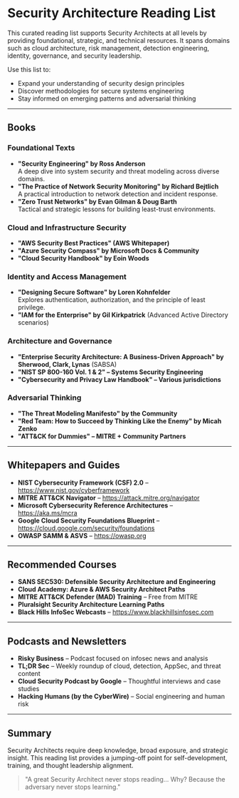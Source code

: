 # Security Architecture Reading List

This curated reading list supports Security Architects at all levels by providing foundational, strategic, and technical resources. It spans domains such as cloud architecture, risk management, detection engineering, identity, governance, and security leadership.

Use this list to:
- Expand your understanding of security design principles
- Discover methodologies for secure systems engineering
- Stay informed on emerging patterns and adversarial thinking

---

## Books

### Foundational Texts
- **"Security Engineering" by Ross Anderson**  
  A deep dive into system security and threat modeling across diverse domains.
- **"The Practice of Network Security Monitoring" by Richard Bejtlich**  
  A practical introduction to network detection and incident response.
- **"Zero Trust Networks" by Evan Gilman & Doug Barth**  
  Tactical and strategic lessons for building least-trust environments.

### Cloud and Infrastructure Security
- **"AWS Security Best Practices" (AWS Whitepaper)**
- **"Azure Security Compass" by Microsoft Docs & Community**
- **"Cloud Security Handbook" by Eoin Woods**

### Identity and Access Management
- **"Designing Secure Software" by Loren Kohnfelder**  
  Explores authentication, authorization, and the principle of least privilege.
- **"IAM for the Enterprise" by Gil Kirkpatrick** (Advanced Active Directory scenarios)

### Architecture and Governance
- **"Enterprise Security Architecture: A Business-Driven Approach" by Sherwood, Clark, Lynas** (SABSA)
- **"NIST SP 800-160 Vol. 1 & 2" – Systems Security Engineering**
- **"Cybersecurity and Privacy Law Handbook" – Various jurisdictions**

### Adversarial Thinking
- **"The Threat Modeling Manifesto" by the Community**  
- **"Red Team: How to Succeed by Thinking Like the Enemy" by Micah Zenko**
- **"ATT&CK for Dummies" – MITRE + Community Partners**

---

## Whitepapers and Guides
- **NIST Cybersecurity Framework (CSF) 2.0** – https://www.nist.gov/cyberframework
- **MITRE ATT&CK Navigator** – https://attack.mitre.org/navigator
- **Microsoft Cybersecurity Reference Architectures** – https://aka.ms/mcra
- **Google Cloud Security Foundations Blueprint** – https://cloud.google.com/security/foundations
- **OWASP SAMM & ASVS** – https://owasp.org

---

## Recommended Courses
- **SANS SEC530: Defensible Security Architecture and Engineering**
- **Cloud Academy: Azure & AWS Security Architect Paths**
- **MITRE ATT&CK Defender (MAD) Training** – Free from MITRE
- **Pluralsight Security Architecture Learning Paths**
- **Black Hills InfoSec Webcasts** – https://www.blackhillsinfosec.com

---

## Podcasts and Newsletters
- **Risky Business** – Podcast focused on infosec news and analysis
- **TL;DR Sec** – Weekly roundup of cloud, detection, AppSec, and threat content
- **Cloud Security Podcast by Google** – Thoughtful interviews and case studies
- **Hacking Humans (by the CyberWire)** – Social engineering and human risk

---

## Summary
Security Architects require deep knowledge, broad exposure, and strategic insight. This reading list provides a jumping-off point for self-development, training, and thought leadership alignment.

> "A great Security Architect never stops reading... Why? Because the adversary never stops learning."

